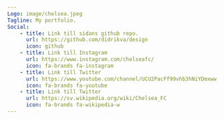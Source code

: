 ```yaml
---
Logo: image/chelsea.jpeg
Tagline: My portfolio.
Social:
    - title: Link till sidans github repo.
      url: https://github.com/didrikva/design
      icon: github
    - title: Link till Instagram
      url: https://www.instagram.com/chelseafc/
      icon: fa-brands fa-instagram
    - title: Link till Twitter
      url: https://www.youtube.com/channel/UCU2PacFf99vhb3hNiYDmxww
      icon: fa-brands fa-youtube
    - title: Link till Twitter
      url: https://sv.wikipedia.org/wiki/Chelsea_FC
      icon: fa-brands fa-wikipedia-w
---
```


